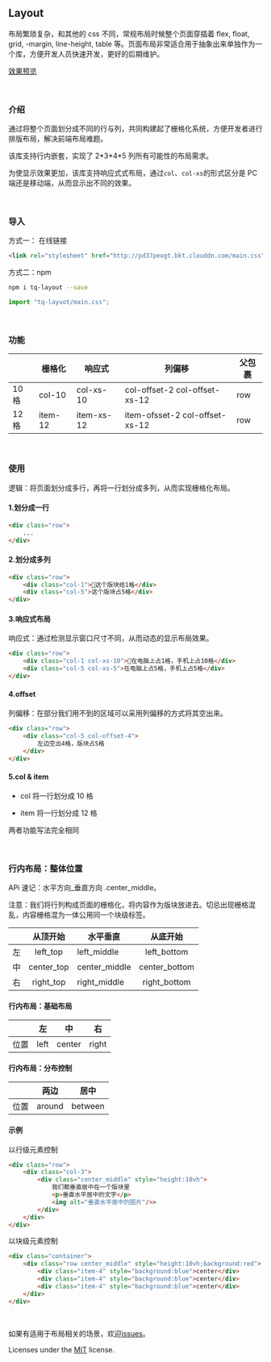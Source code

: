 ## Layout

布局繁琐复杂，和其他的 css 不同，常规布局时候整个页面穿插着 flex, float, grid, -margin, line-height, table 等。页面布局非常适合用于抽象出来单独作为一个库，方便开发人员快速开发，更好的后期维护。

[效果预览](https://jilaokang.club/layout/example/)

<br/>

### 介绍

通过将整个页面划分成不同的行与列，共同构建起了栅格化系统，方便开发者进行排版布局，解决前端布局难题。

该库支持行内嵌套，实现了 2\*3\*4\*5 列所有可能性的布局需求。

为使显示效果更加，该库支持响应式式布局，通过`col`、`col-xs`的形式区分是 PC 端还是移动端，从而显示出不同的效果。

<br/>

### 导入

方式一： 在线链接

```html
<link rel="stylesheet" href="http://pd37peogt.bkt.clouddn.com/main.css">
```

方式二：npm

```bash
npm i tq-layout --save
```

```js
import "tq-layuot/main.css";
```

<br/>

### 功能

|       | 栅格化  | 响应式     | 列偏移                         | 父包裹 |
| ----- | ------- | ---------- | ------------------------------ | ------ |
| 10 格 | col-10  | col-xs-10  | col-offset-2 col-offset-xs-12  | row    |
| 12 格 | item-12 | item-xs-12 | item-ofsset-2 col-offset-xs-12 | row    |

<br/>

### 使用

逻辑：将页面划分成多行，再将一行划分成多列，从而实现栅格化布局。

#### 1.划分成一行

```html
<div class="row">
    ...
</div>
```

#### 2.划分成多列

```html
<div class="row">
    <div class="col-1">这个版块给1格</div>
    <div class="col-5">这个版块占5格</div>
</div>
```

#### 3.响应式布局

响应式：通过检测显示窗口尺寸不同，从而动态的显示布局效果。

```html
<div class="row">
    <div class="col-1 col-xs-10">在电脑上占1格，手机上占10格</div>
    <div class="col-5 col-xs-5">在电脑上占5格，手机上占5格</div>
</div>
```

#### 4.offset

列偏移：在部分我们用不到的区域可以采用列偏移的方式将其空出来。

```html
<div class="row">
    <div class="col-5 col-offset-4">
        左边空出4格，版块占5格
    </div>
</div>
```

#### 5.col & item

- col 将一行划分成 10 格

- item 将一行划分成 12 格

两者功能写法完全相同

<br/>

### 行内布局：整体位置

APi 速记：水平方向\_垂直方向 .center_middle。

注意：我们将行列构成页面的栅格化，将内容作为版块放进去。切忌出现栅格混乱，内容栅格混为一体公用同一个块级标签。

|     |  从顶开始  | 水平垂直      |   从底开始    |
| --- | :--------: | ------------- | :-----------: |
| 左  |  left_top  | left_middle   |  left_bottom  |
| 中  | center_top | center_middle | center_bottom |
| 右  | right_top  | right_middle  | right_bottom  |

#### 行内布局：基础布局

|      |  左  | 中     |  右   |
| ---- | :--: | ------ | :---: |
| 位置 | left | center | right |

#### 行内布局：分布控制

|      |  两边  |  居中   |
| ---- | :----: | :-----: |
| 位置 | around | between |

#### 示例

以行级元素控制

```html
<div class="row">
    <div class="col-3">
        <div class="center_middle" style="height:10vh">
            我们都垂直居中在一个版块里
            <p>垂直水平居中的文字</p>
            <img alt="垂直水平居中的图片"/>>
        </div>
    </div>
</div>
```

以块级元素控制

```html
<div class="container">
    <div class="row center_middle" style="height:10vh;background:red">
        <div class="item-4" style="background:blue">center</div>
        <div class="item-4" style="background:blue">center</div>
        <div class="item-4" style="background:blue">center</div>
    </div>
</div>
```

<br/>

如果有适用于布局相关的场景，欢迎[issues](https://github.com/jilaokang/layout/issues)。

Licenses under the [MIT](https://opensource.org/licenses/MIT) license.
